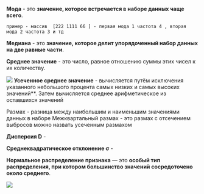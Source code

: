 **Мода** - это **значение, которое встречается в наборе данных чаще всего**.

	пример - массив  [222 1111 66 ] - первая мода 1 частота 4 , вторая мода 2 частота 3 и тд

 **Медиана** - это **значение, которое делит упорядоченный набор данных на две равные части**.

**Среднее значение** - это число, равное отношению суммы этих чисел к их количеству.

![](https://wikimedia.org/api/rest_v1/media/math/render/svg/52a4490ec47192d3f77fbdf9bc8eddacdf2631f2)
**Усеченное среднее значение** -  вычисляется путём исключения указанного небольшого процента самых низких и самых высоких значений**. Затем вычисляется среднее арифметическое из оставшихся значений

Размах - разница между наибольшим и наименьшим значениями данных в наборе
Межквартальный размах - это размах с отсечением выбросов  можно назвать усеченным размахом


**Дисперсия  D** - 


**Среднеквадратическое отклонение σ** -


**Нормальное распределение признака** — это **особый тип распределения, при котором большинство значений сосредоточено около среднего**.


![](norm.jpg)






